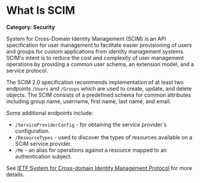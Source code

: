 # What Is SCIM

__Category: Security__

System for Cross-Domain Identity Management (SCIM) is an API specification for user management to facilitate easier provisioning of users and groups for custom applications from identity management systems. SCIM's intent is to reduce the cost and complexity of user management operations by providing a common user schema, an extension model, and a service protocol.

The SCIM 2.0 specification recommends implementation of at least two endpoints `/Users` and `/Groups` which are used to create, update, and delete objects. The SCIM consists of a predefined schema for common attributes including group name, username, first name, last name, and email.

Some additional endpoints include:

* `/ServiceProviderConfig` - for obtaining the service provider's configuration.
* `/ResourceTypes` - used to discover the types of resources available on a SCIM service provider.
* `/Me` - an alias for operations against a resource mapped to an authentication subject.

See [IETF System for Cross-domain Identity Management Protocol](https://datatracker.ietf.org/doc/html/rfc7644) for more details.